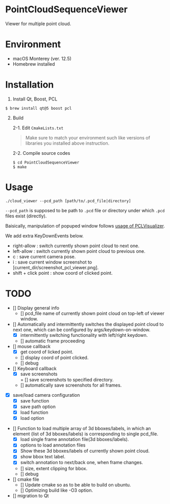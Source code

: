 # PointCloudSequenceViewer

Viewer for multiple point cloud.  

# Environment

- macOS Monterey (ver. 12.5)  
- Homebrew installed  


# Installation

1. Install Qt, Boost, PCL  

```
$ brew install qt@5 boost pcl
```

2. Build  

    2-1. Edit `CmakeLists.txt`  

    > Make sure to match your environment such like versions of libraries you installed above instruction.  

    2-2. Compile source codes  
    
    ```
    $ cd PointCloudSequenceViewer
    $ make
    ```


# Usage

```
./cloud_viewer --pcd_path [path/to/.pcd_file|directory]
```

`--pcd_path` is supposed to be path to `.pcd` file or directory under which `.pcd` files exist (directly).  

Baisically, manipulation of popuped window follows [usage of PCLVisualizer](https://pcl.readthedocs.io/projects/tutorials/en/master/pcl_visualizer.html#compiling-and-running-the-program).  

We add extra KeyDownEvents below.  
- right-allow : switch currently shown point cloud to next one.  
- left-allow : switch currently shown point cloud to previous one.  
- c : save current camera pose.  
- i : save current window screenshot to [current_dir/screenshot_pcl_viewer.png].
- shift + click point : show coord of clicked point.


# TODO

- [] Display general info  
    - [] pcd_file name of currently shown point cloud on top-left of viewer window.  
- [] Automatically and intermittently switches the displayed point cloud to next one, which can be configured by args/keydown-on-window.  
    - [x] intermittently switching functionality with left/right keydown.  
    - [] automatic frame proceeding  
- [] mouse callback  
    - [x] get coord of licked point.  
    - [] display coord of point clicked.  
    - [] debug  
- [] Keyboard callback  
    - [x] save screenshots  
    = [] save screenshots to specified directory.
    - [] automatically save screenshots for all frames.  
- [x] save/load camera configuration  
    - [x] save function  
    - [x] save path option  
    - [x] load function  
    - [x] load option  
- [] Function to load multiple array of 3d bboxes/labels, in which an element (list of 3d bboxes/labels) is corresponding to single pcd_file.  
    - [x] load single frame annotation file(3d bboxes/labels).  
    - [x] options to load annotation files  
    - [x] Show these 3d bboxes/labels of currently shown point cloud.  
    - [x] show bbox text label.  
    - [x] switch annotation to next/back one, when frame changes.  
    - [] size, extent clipping for bbox.  
    - [] debug  
- [] cmake file  
    - [] Update cmake so as to be able to build on ubuntu.  
    - [] Optimizing build like -O3 option.  
- [] migration to Qt  

<!-- # 気になるところ

- SequenceViewerにPointCloudを持たせる必要がない? -> もしくは、cloudをアップデート+viewerの更新をするメンバ関数を追加する?
- callbackの型がvoid* -> まぁまぁどうしようもない、、スマートポインタを使うなど、、?
- SequenceViewer::current_pcd_idはprotectedにした方が良い？ -->